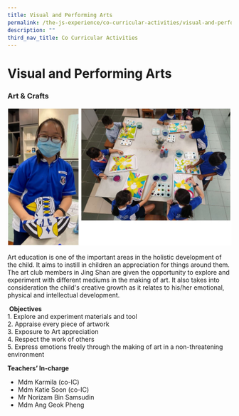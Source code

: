 ```yaml
---
title: Visual and Performing Arts
permalink: /the-js-experience/co-curricular-activities/visual-and-performing-arts/
description: ""
third_nav_title: Co Curricular Activities
---
```

# **Visual and Performing Arts**

### Art & Crafts 

![](/images/a&c.jpg)

Art education is one of the important areas in the holistic development of the child. It aims to instill in children an appreciation for things around them. The art club members in Jing Shan are given the opportunity to explore and experiment with different mediums in the making of art. It also takes into consideration the child's creative growth as it relates to his/her emotional, physical and intellectual development.  

  

 **Objectives**   
1\. Explore and experiment materials and tool  
2\. Appraise every piece of artwork  
3\. Exposure to Art appreciation  
4\. Respect the work of others    
5\. Express emotions freely through the making of art in a non-threatening environment

**Teachers’ In-charge**
* Mdm Karmila (co-IC)
* Mdm Katie Soon (co-IC)
* Mr Norizam Bin Samsudin
* Mdm Ang Geok Pheng